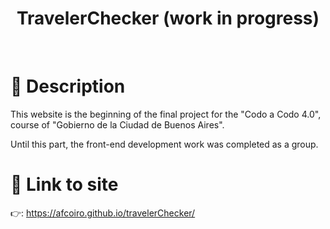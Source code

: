 # <h1 align="center">TravelerChecker (work in progress)</h1> 
<br>

# 📝 Description

This website is the beginning of the final project for the "Codo a Codo 4.0", course of "Gobierno de la Ciudad de Buenos Aires".

Until this part, the front-end development work was completed as a group.

# 📁 Link to site

👉: https://afcoiro.github.io/travelerChecker/